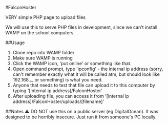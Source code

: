 #FalconHoster

VERY simple PHP page to upload files

We will use this to serve PHP files in development, since we can't install WAMP on the school computers.

##Usage
1. Clone repo into WAMP folder
2. Make sure WAMP is running
3. Click the WAMP icon, 'put online' or something like that.
4. Open command prompt, type 'ipconfig' - the internal ip address (sorry, can't remember exactly what it will be called atm, but should look like 192.168.__.___	or something) is what you need.
5. Anyone that needs to test that file can upload it to this computer by typing '[internal ip address]/FalconHoster'
6. After uploading file, you can access it from
	'[internal ip address]/FalconHoster/uploads/[filename]'

##Notes
:warning: DO NOT use this on a public server (eg DigitalOcean). It was designed to be horribly insecure. Just run it from someone's PC locally.
